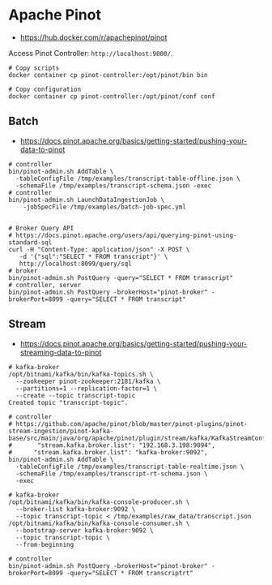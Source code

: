 # Apache Pinot
- https://hub.docker.com/r/apachepinot/pinot

Access Pinot Controller: `http://localhost:9000/`.

```shell
# Copy scripts
docker container cp pinot-controller:/opt/pinot/bin bin

# Copy configuration
docker container cp pinot-controller:/opt/pinot/conf conf
```

## Batch
- https://docs.pinot.apache.org/basics/getting-started/pushing-your-data-to-pinot

```shell
# controller
bin/pinot-admin.sh AddTable \
  -tableConfigFile /tmp/examples/transcript-table-offline.json \
  -schemaFile /tmp/examples/transcript-schema.json -exec
# controller
bin/pinot-admin.sh LaunchDataIngestionJob \
    -jobSpecFile /tmp/examples/batch-job-spec.yml


# Broker Query API
# https://docs.pinot.apache.org/users/api/querying-pinot-using-standard-sql
curl -H "Content-Type: application/json" -X POST \
   -d '{"sql":"SELECT * FROM transcript"}' \
   http://localhost:8099/query/sql
# broker
bin/pinot-admin.sh PostQuery -query="SELECT * FROM transcript"
# controller, server
bin/pinot-admin.sh PostQuery -brokerHost="pinot-broker" -brokerPort=8099 -query="SELECT * FROM transcript"
```

## Stream
- https://docs.pinot.apache.org/basics/getting-started/pushing-your-streaming-data-to-pinot

```shell
# kafka-broker
/opt/bitnami/kafka/bin/kafka-topics.sh \
  --zookeeper pinot-zookeeper:2181/kafka \
  --partitions=1 --replication-factor=1 \
  --create --topic transcript-topic
Created topic "transcript-topic".

# controller
# https://github.com/apache/pinot/blob/master/pinot-plugins/pinot-stream-ingestion/pinot-kafka-base/src/main/java/org/apache/pinot/plugin/stream/kafka/KafkaStreamConfigProperties.java#L28
#       "stream.kafka.broker.list": "192.168.3.198:9094",
#      "stream.kafka.broker.list": "kafka-broker:9092",
bin/pinot-admin.sh AddTable \
  -tableConfigFile /tmp/examples/transcript-table-realtime.json \
  -schemaFile /tmp/examples/transcript-rt-schema.json \
  -exec

# kafka-broker
/opt/bitnami/kafka/bin/kafka-console-producer.sh \
  --broker-list kafka-broker:9092 \
  --topic transcript-topic < /tmp/examples/raw_data/transcript.json
/opt/bitnami/kafka/bin/kafka-console-consumer.sh \
  --bootstrap-server kafka-broker:9092 \
  --topic transcript-topic \
  --from-beginning

# controller
bin/pinot-admin.sh PostQuery -brokerHost="pinot-broker" -brokerPort=8099 -query="SELECT * FROM transcriptrt"
```